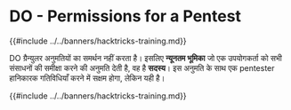 # DO - Permissions for a Pentest

{{#include ../../banners/hacktricks-training.md}}

DO ग्रैन्युलर अनुमतियों का समर्थन नहीं करता है। इसलिए **न्यूनतम भूमिका** जो एक उपयोगकर्ता को सभी संसाधनों की समीक्षा करने की अनुमति देती है, वह है **सदस्य**। इस अनुमति के साथ एक pentester हानिकारक गतिविधियाँ करने में सक्षम होगा, लेकिन यही है।

{{#include ../../banners/hacktricks-training.md}}
